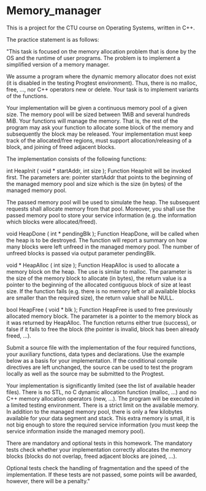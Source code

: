 # Memory_manager
This is a project for the CTU course on Operating Systems, written in C++.

The practice statement is as follows:

"This task is focused on the memory allocation problem that is done by the OS and the runtime of user programs. The problem is to implement a simplified version of a memory manager.

We assume a program where the dynamic memory allocator does not exist (it is disabled in the testing Progtest environment). Thus, there is no malloc, free, ..., nor C++ operators new or delete. Your task is to implement variants of the functions.

Your implementation will be given a continuous memory pool of a given size. The memory pool will be sized between 1MiB and several hundreds MiB. Your functions will manage the memory. That is, the rest of the program may ask your function to allocate some block of the memory and subsequently the block may be released. Your implementation must keep track of the allocated/free regions, must support allocation/releasing of a block, and joining of freed adjacent blocks.

The implementation consists of the following functions:

int HeapInit ( void * startAddr, int size );
Function HeapInit will be invoked first. The parameters are: pointer startAddr that points to the beginning of the managed memory pool and size which is the size (in bytes) of the managed memory pool.

The passed memory pool will be used to simulate the heap. The subsequent requests shall allocate memory from that pool. Moreover, you shall use the passed memory pool to store your service information (e.g. the information which blocks were allocated/freed).

void HeapDone ( int * pendingBlk );
Function HeapDone, will be called when the heap is to be destroyed. The function will report a summary on how many blocks were left unfreed in the managed memory pool. The number of unfreed blocks is passed via output parameter pendingBlk.

void * HeapAlloc ( int size );
Function HeapAlloc is used to allocate a memory block on the heap. The use is similar to malloc. The parameter is the size of the memory block to allocate (in bytes), the return value is a pointer to the beginning of the allocated contiguous block of size at least size. If the function fails (e.g. there is no memory left or all available blocks are smaller than the required size), the return value shall be NULL.

bool HeapFree ( void * blk );
Function HeapFree is used to free previously allocated memory block. The parameter is a pointer to the memory block as it was returned by HeapAlloc. The function returns either true (success), or false if it fails to free the block (the pointer is invalid, block has been already freed, ...).

Submit a source file with the implementation of the four required functions, your auxiliary functions, data types and declarations. Use the example below as a basis for your implementation. If the conditional compile directives are left unchanged, the source can be used to test the program locally as well as the source may be submitted to the Progtest.

Your implementation is significantly limited (see the list of available header files). There is no STL, no C dynamic allocation function (malloc, ...) and no C++ memory allocation operators (new, ...). The program will be executed in a limited testing environment. There is a strict limit on the available memory. In addition to the managed memory pool, there is only a few kilobytes available for your data segment and stack. This extra memory is small, it is not big enough to store the required service information (you must keep the service information inside the managed memory pool).

There are mandatory and optional tests in this homework. The mandatory tests check whether your implementation correctly allocates the memory blocks (blocks do not overlap, freed adjacent blocks are joined, ...).

Optional tests check the handling of fragmentation and the speed of the implementation. If these tests are not passed, some points will be awarded, however, there will be a penalty."
